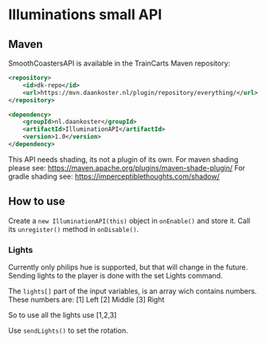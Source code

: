 # Illuminations small API

## Maven

SmoothCoastersAPI is available in the TrainCarts Maven repository:
```xml
<repository>
    <id>dk-repo</id>
    <url>https://mvn.daankoster.nl/plugin/repository/everything/</url>
</repository>
```

```xml
<dependency>
    <groupId>nl.daankoster</groupId>
    <artifactId>IlluminationAPI</artifactId>
    <version>1.0</version>
</dependency>
```

This API needs shading, its not a plugin of its own. 
For maven shading please see: https://maven.apache.org/plugins/maven-shade-plugin/
For gradle shading see: https://imperceptiblethoughts.com/shadow/

## How to use

Create a `new IlluminationAPI(this)` object in `onEnable()` and store it.
Call its `unregister()` method in `onDisable()`.

### Lights

Currently only philips hue is supported, but that will change in the future. 
Sending lights to the player is done with the set Lights command.

The `lights[]` part of the input variables, is an array wich contains numbers.
These numbers are:
[1] Left
[2] Middle
[3] Right

So to use all the lights use [1,2,3]

Use `sendLights()` to set the rotation.

